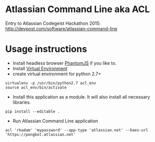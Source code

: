 # Atlassian Command Line aka ACL
Entry to Atlassian Codegeist Hackathon 2015: http://devpost.com/software/atlassian-command-line

# Usage instructions
* Install headless browser [PhantomJS](http://phantomjs.org/download.html) if you like to.
* Install [Virtual Environment](http://docs.python-guide.org/en/latest/dev/virtualenvs/)
* create virtual environment for python 2.7+
```
virtualenv -p /usr/bin/python2.7 acl_env
source acl_env/bin/activate
```
* Install this application as a module. It will also install all necessary libraries.
```
pip install --editable .
```
* Run Atlassian Command Line application
```
acl 'rkadam' 'mypassword' --app-type 'atlassian.net' --baes-url 'https://pongbot.atlassian.net'  
```
